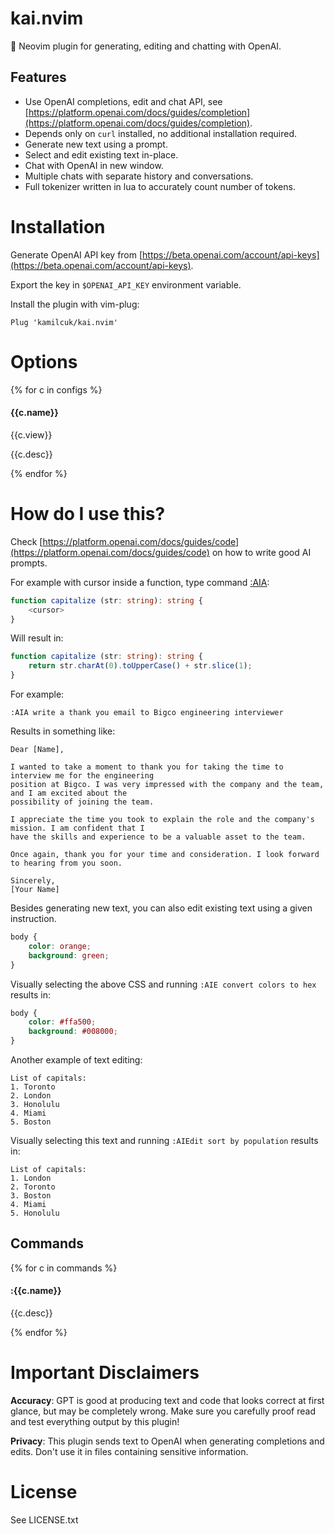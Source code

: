 # kai.nvim

🤖 Neovim plugin for generating, editing and chatting with OpenAI.

## Features

- Use OpenAI completions, edit and chat API, see
  [https://platform.openai.com/docs/guides/completion](https://platform.openai.com/docs/guides/completion).
- Depends only on `curl` installed, no additional installation required.
- Generate new text using a prompt.
- Select and edit existing text in-place.
- Chat with OpenAI in new window.
- Multiple chats with separate history and conversations.
- Full tokenizer written in lua to accurately count number of tokens.

# Installation

Generate OpenAI API key from [https://beta.openai.com/account/api-keys](https://beta.openai.com/account/api-keys).

Export the key in `$OPENAI_API_KEY` environment variable.

Install the plugin with vim-plug:

```vim
Plug 'kamilcuk/kai.nvim'
```

# Options

{% for c in configs %}
#### {{c.name}}

{{c.view}}

{{c.desc}}

{% endfor %}

# How do I use this?

Check [https://platform.openai.com/docs/guides/code](https://platform.openai.com/docs/guides/code)
on how to write good AI prompts.

For example with cursor inside a function, type command [:AIA](#:AIA):

```typescript
function capitalize (str: string): string {
    <cursor>
}
```

Will result in:

```typescript
function capitalize (str: string): string {
    return str.charAt(0).toUpperCase() + str.slice(1);
}
```

For example:

```
:AIA write a thank you email to Bigco engineering interviewer
```

Results in something like:

```
Dear [Name],

I wanted to take a moment to thank you for taking the time to interview me for the engineering
position at Bigco. I was very impressed with the company and the team, and I am excited about the
possibility of joining the team.

I appreciate the time you took to explain the role and the company's mission. I am confident that I
have the skills and experience to be a valuable asset to the team.

Once again, thank you for your time and consideration. I look forward to hearing from you soon.

Sincerely,
[Your Name]
```

Besides generating new text, you can also edit existing text using a given instruction.

```css
body {
    color: orange;
    background: green;
}
```

Visually selecting the above CSS and running `:AIE convert colors to hex` results in:

```css
body {
    color: #ffa500;
    background: #008000;
}
```

Another example of text editing:

```
List of capitals:
1. Toronto
2. London
3. Honolulu
4. Miami
5. Boston
```

Visually selecting this text and running `:AIEdit sort by population` results in:

```
List of capitals:
1. London
2. Toronto
3. Boston
4. Miami
5. Honolulu
```

## Commands

{% for c in commands %}

#### :{{c.name}}

{{c.desc}}

{% endfor %}


# Important Disclaimers

**Accuracy**: GPT is good at producing text and code that looks correct at first glance, but may be
completely wrong. Make sure you carefully proof read and test everything output by this plugin!

**Privacy**: This plugin sends text to OpenAI when generating completions and edits. Don't use it in
files containing sensitive information.

# License

See LICENSE.txt
